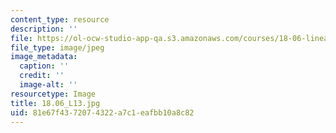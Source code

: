 ```yaml
---
content_type: resource
description: ''
file: https://ol-ocw-studio-app-qa.s3.amazonaws.com/courses/18-06-linear-algebra-spring-2010/81e67f4372074322a7c1eafbb10a8c82_18.06_L13.jpg
file_type: image/jpeg
image_metadata:
  caption: ''
  credit: ''
  image-alt: ''
resourcetype: Image
title: 18.06_L13.jpg
uid: 81e67f43-7207-4322-a7c1-eafbb10a8c82
---
```

